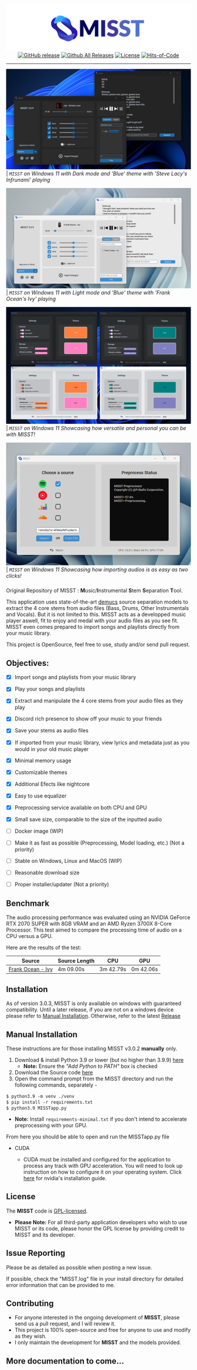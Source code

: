 <div align="center">

[![](./MISST/Assets/showcase/banner.png)](https://github.com/Frikallo/MISST)
[![GitHub release](https://img.shields.io/github/release/frikallo/misst.svg)](https://github.com/Frikallo/MISST/releases/latest) [![Github All Releases](https://img.shields.io/github/downloads/frikallo/misst/total?color=blue)](https://github.com/Frikallo/MISST/releases/latest) [![License](https://img.shields.io/github/license/frikallo/misst?color=blue)](https://github.com/Frikallo/MISST/blob/main/LICENSE) [![Hits-of-Code](https://hitsofcode.com/github/frikallo/MISST?branch=main)](https://github.com/Frikallo/MISST/graphs/contributors)

</div>

---

![](./MISST/Assets/showcase/showcaseimage1.png)
| _`MISST` on Windows 11 with Dark mode and 'Blue' theme with 'Steve Lacy's Infrunami' playing_

![](./MISST/Assets/showcase/showcaseimage2.png)
| _`MISST` on Windows 11 with Light mode and 'Blue' theme with 'Frank Ocean's Ivy' playing_

![](./MISST/Assets/showcase/showcaseimage3.png)
| _`MISST` on Windows 11 Showcasing how versatile and personal you can be with MISST!_

![](./MISST/Assets/showcase/showcaseimage4.png)
| _`MISST` on Windows 11 Showcasing how importing audios is as easy as two clicks!_

###

Original Repository of MISST : **M**usic/**I**nstrumental **S**tem **S**eparation **T**ool.

This application uses state-of-the-art [demucs](https://github.com/facebookresearch/demucs) source separation models to extract the 4 core stems from audio files (Bass, Drums, Other Instrumentals and Vocals). But it is not limited to this. MISST acts as a developped music player aswell, fit to enjoy and medal with your audio files as you see fit. MISST even comes prepared to import songs and playlists directly from your music library.

This project is OpenSource, feel free to use, study and/or send pull request.

## Objectives:
- [x] Import songs and playlists from your music library
- [x] Play your songs and playlists
- [x] Extract and manipulate the 4 core stems from your audio files as they play
- [x] Discord rich presence to show off your music to your friends
- [x] Save your stems as audio files
- [x] If imported from your music library, view lyrics and metadata just as you would in your old music player
- [x] Minimal memory usage
- [x] Customizable themes
- [x] Additional Efects like nightcore
- [x] Easy to use equalizer
- [x] Preprocessing service available on both CPU and GPU
- [x] Small save size, comparable to the size of the inputted audio
- [ ] Docker image (WIP)
- [ ] Make it as fast as possible (Preprocessing, Model loading, etc.) (Not a priority)
- [ ] Stable on Windows, Linux and MacOS (WIP)
- [ ] Reasonable download size 
- [ ] Proper installer/updater (Not a priority)


## Benchmark

The audio processing performance was evaluated using an NVIDIA GeForce RTX 2070 SUPER with 8GB VRAM and an AMD Ryzen 3700X 8-Core Processor. This test aimed to compare the processing time of audio on a CPU versus a GPU.

Here are the results of the test:

| Source                                                           | Source Length | CPU       | GPU       |
|------------------------------------------------------------------|---------------|-----------|-----------|
| [Frank Ocean - Ivy](https://www.youtube.com/watch?v=AE005nZeF-A) | 4m 09.00s     | 3m 42.79s | 0m 42.06s |

## Installation
As of version 3.0.3, MISST is only available on windows with guaranteed compatibility. Until a later release, if you are not on a windows device please refer to [Manual Installation](https://github.com/Frikallo/MISST/#manual-installation). Otherwise, refer to the latest [Release](https://github.com/Frikallo/MISST/releases/latest)

## Manual Installation
These instructions are for those installing MISST v3.0.2 **manually** only.

1. Download & install Python 3.9 or lower (but no higher than 3.9.9) [here](https://www.python.org/downloads/)
    - **Note:** Ensure the *"Add Python to PATH"* box is checked
2. Download the Source code [here](https://github.com/Frikallo/MISST/releases/latest)
3. Open the command prompt from the MISST directory and run the following commands, separately - 

```
$ python3.9 -m venv ./venv
$ pip install -r requirements.txt
$ python3.9 MISSTapp.py
```
- **Note:** Install `requirements-minimal.txt` if you don't intend to accelerate preprocessing with your GPU.

From here you should be able to open and run the MISSTapp.py file

- CUDA 

    - CUDA must be installed and configured for the application to process any track with GPU acceleration. You will need to look up instruction on how to configure it on your operating system. Click [here](https://developer.nvidia.com/cuda-downloads) for nvidia's installation guide.

## License

The **MISST** code is [GPL-licensed](LICENSE). 

- **Please Note:** For all third-party application developers who wish to use MISST or its code, please honor the GPL license by providing credit to MISST and its developer.

## Issue Reporting

Please be as detailed as possible when posting a new issue. 

If possible, check the "MISST.log" file in your install directory for detailed error information that can be provided to me.

## Contributing

- For anyone interested in the ongoing development of **MISST**, please send us a pull request, and I will review it. 
- This project is 100% open-source and free for anyone to use and modify as they wish. 
- I only maintain the development for **MISST** and the models provided. 

## More documentation to come...
